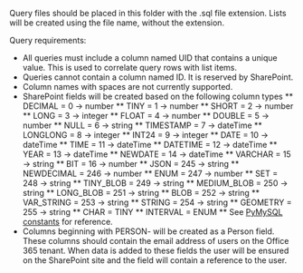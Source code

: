 Query files should be placed in this folder with the .sql file extension. Lists will be created using the file name, without the extension.

Query requirements:
* All queries must include a column named UID that contains a unique value.
This is used to correlate query rows with list items.
* Queries cannot contain a column named ID. It is reserved by SharePoint.
* Column names with spaces are not currently supported.
* SharePoint fields will be created based on the following column types
** DECIMAL = 0 -> number
** TINY = 1 -> number
** SHORT = 2 -> number
** LONG = 3 -> integer
** FLOAT = 4 -> number
** DOUBLE = 5 -> number
** NULL = 6 -> string
** TIMESTAMP = 7 -> dateTime
** LONGLONG = 8 -> integer
** INT24 = 9 -> integer
** DATE = 10 -> dateTime
** TIME = 11 -> dateTime
** DATETIME = 12 -> dateTime
** YEAR = 13 -> dateTime
** NEWDATE = 14 -> dateTime
** VARCHAR = 15 -> string
** BIT = 16 -> number
** JSON = 245 -> string
** NEWDECIMAL = 246 -> number
** ENUM = 247 -> number
** SET = 248 -> string
** TINY_BLOB = 249 -> string
** MEDIUM_BLOB = 250 -> string
** LONG_BLOB = 251 -> string
** BLOB = 252 -> string
** VAR_STRING = 253 -> string
** STRING = 254 -> string
** GEOMETRY = 255 -> string
** CHAR = TINY
** INTERVAL = ENUM
** See [PyMySQL constants](https://github.com/PyMySQL/PyMySQL/blob/master/pymysql/constants/FIELD_TYPE.py) for reference.
* Columns beginning with PERSON- will be created as a Person field. These columns should contain the email address of users on the Office 365 tenant. When data is added to these fields the user will be ensured on the SharePoint site and the field will contain a reference to the user.
